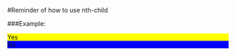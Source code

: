 #Reminder of how to use nth-child

###Example:
<style>
.container-fluid >.row:first-child .hello{
  background-color: yellow;
}
.container-fluid .hello {
  background-color: blue;
}
</style>

<div class="container-fluid">
  <div class="row">
    <div class="hello">
      Yes
    </div>
  </div>
  <div class="row">
    <div class="hello">
     No
    </div>
  </div>
</div>

